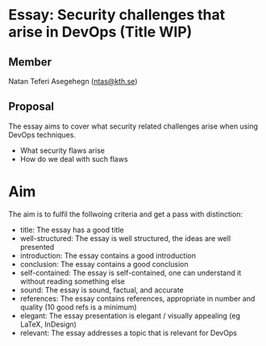# Essay: Security challenges that arise in DevOps (Title WIP)

## Member

Natan Teferi Asegehegn (ntas@kth.se)


## Proposal 

The essay aims to cover what security related challenges arise when using DevOps techniques.

* What security flaws arise
* How do we deal with such flaws


# Aim

The aim is to fulfil the follwoing criteria and get a pass with distinction:

* title: The essay has a good title
* well-structured: The essay is well structured, the ideas are well presented
* introduction: The essay contains a good introduction
* conclusion: The essay contains a good conclusion
* self-contained: The essay is self-contained, one can understand it without reading something else
* sound: The essay is sound, factual, and accurate
* references: The essay contains references, appropriate in number and quality (10 good refs is a minimum)
* elegant: The essay presentation is elegant / visually appealing (eg LaTeX, InDesign)
* relevant: The essay addresses a topic that is relevant for DevOps

